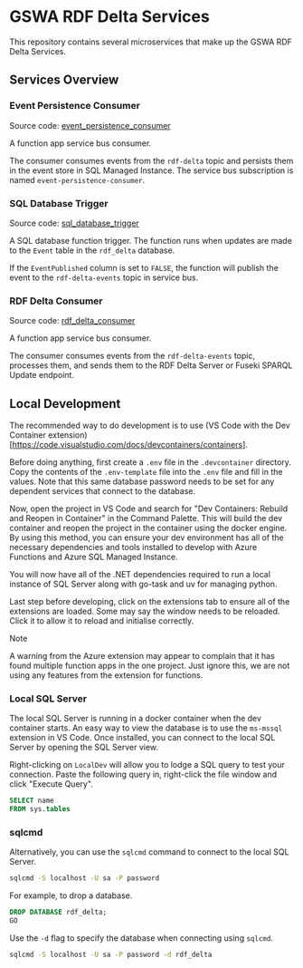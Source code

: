 # GSWA RDF Delta Services

This repository contains several microservices that make up the GSWA RDF Delta Services.

## Services Overview

### Event Persistence Consumer

Source code: [event_persistence_consumer](event_persistence_consumer)

A function app service bus consumer.

The consumer consumes events from the `rdf-delta` topic and persists them in the event store in SQL Managed Instance. The service bus subscription is named `event-persistence-consumer`.

### SQL Database Trigger

Source code: [sql_database_trigger](sql_database_trigger)

A SQL database function trigger. The function runs when updates are made to the `Event` table in the `rdf_delta` database.

If the `EventPublished` column is set to `FALSE`, the function will publish the event to the `rdf-delta-events` topic in service bus.

### RDF Delta Consumer

Source code: [rdf_delta_consumer](rdf_delta_consumer)

A function app service bus consumer.

The consumer consumes events from the `rdf-delta-events` topic, processes them, and sends them to the RDF Delta Server or Fuseki SPARQL Update endpoint.

## Local Development

The recommended way to do development is to use (VS Code with the Dev Container extension)[https://code.visualstudio.com/docs/devcontainers/containers].

Before doing anything, first create a `.env` file in the `.devcontainer` directory. Copy the contents of the `.env-template` file into the `.env` file and fill in the values. Note that this same database password needs to be set for any dependent services that connect to the database.

Now, open the project in VS Code and search for "Dev Containers: Rebuild and Reopen in Container" in the Command Palette. This will build the dev container and reopen the project in the container using the docker engine. By using this method, you can ensure your dev environment has all of the necessary dependencies and tools installed to develop with Azure Functions and Azure SQL Managed Instance.

You will now have all of the .NET dependencies required to run a local instance of SQL Server along with go-task and uv for managing python.

Last step before developing, click on the extensions tab to ensure all of the extensions are loaded. Some may say the window needs to be reloaded. Click it to allow it to reload and initialise correctly.

> [!NOTE]
> A warning from the Azure extension may appear to complain that it has found multiple function apps in the one project. Just ignore this, we are not using any features from the extension for functions.

### Local SQL Server

The local SQL Server is running in a docker container when the dev container starts. An easy way to view the database is to use the `ms-mssql` extension in VS Code. Once installed, you can connect to the local SQL Server by opening the SQL Server view.

Right-clicking on `LocalDev` will allow you to lodge a SQL query to test your connection. Paste the following query in, right-click the file window and click "Execute Query".

```sql
SELECT name
FROM sys.tables
```

### sqlcmd

Alternatively, you can use the `sqlcmd` command to connect to the local SQL Server.

```bash
sqlcmd -S localhost -U sa -P password
```

For example, to drop a database.

```sql
DROP DATABASE rdf_delta;
GO
```

Use the `-d` flag to specify the database when connecting using `sqlcmd`.

```bash
sqlcmd -S localhost -U sa -P password -d rdf_delta
```
